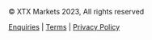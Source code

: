 © XTX Markets 2023, All rights reserved

[Enquiries](mailto:admin@aimoprize.com) | [Terms](/terms) | [Privacy Policy](/privacy-notice-v1.pdf)